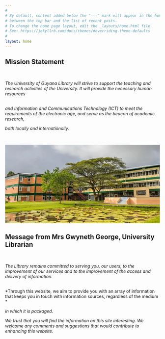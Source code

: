 ```yaml
---
#
# By default, content added below the "---" mark will appear in the home page
# between the top bar and the list of recent posts.
# To change the home page layout, edit the _layouts/home.html file.
# See: https://jekyllrb.com/docs/themes/#overriding-theme-defaults
#
layout: home
---    
```


## **Mission Statement**

 <br>

*The University of Guyana Library will strive to support the teaching and research activities of the University. It will provide the necessary human resources*
 <br>
 <br>

*and Information and Communications Technology (ICT) to meet the requirements of the electronic age, and serve as the beacon of academic research,* <br>

*both locally and internationally*.

  <br>


![alt](image-2.png)

## **Message from Mrs Gwyneth George, University Librarian**

 <br>

*The Library remains committed to serving you, our users, to the improvement of our services and to the improvement of the access and delivery of information*.  <br> 
 <br>

*Through this website, we aim to provide you with an array of information that keeps you in touch with information sources, regardless of the medium *

*in which it is packaged*.
 <br>

*We trust that you will find the information on this site interesting. We welcome any comments and suggestions that would contribute to enhancing this website*.
 <br>



 